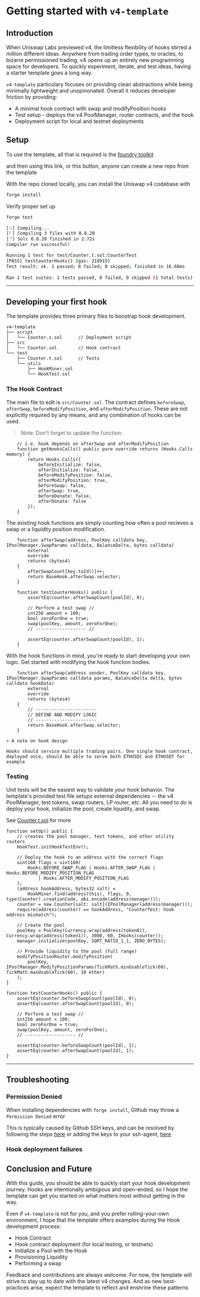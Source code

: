 # Getting started with `v4-template`

## Introduction

When Uniswap Labs previewed v4, the limitless flexibility of hooks stirred a million different ideas. Anywhere from trading order types, to oracles, to bizarre permissioned trading, v4 opens up an entirely new programming space for developers. To quickly experiment, iterate, and test ideas, having a starter template goes a long way. 

`v4-template` particulary focuses on providing clean abstractions while being minimally lightweight and unopinonated. Overall it reduces developer friction by providing:

* A minimal hook contract with swap and modifyPosition hooks
* Test setup - deploys the v4 PoolManager, router contracts, and the hook
* Deployment script for local and testnet deployments

## Setup

To use the template, all that is required is the [foundry toolkit](https://book.getfoundry.sh)

and then using this link, or this button, anyone can create a new repo from the template

With the repo cloned locally, you can install the Uniswap v4 codebase with 

```bash
forge install
```

Verify proper set up

```bash
forge test
```

```bash
[⠢] Compiling...
[⠃] Compiling 3 files with 0.8.20
[⠊] Solc 0.8.20 finished in 2.72s
Compiler run successful!

Running 1 test for test/Counter.t.sol:CounterTest
[PASS] testCounterHooks() (gas: 218915)
Test result: ok. 1 passed; 0 failed; 0 skipped; finished in 16.68ms
 
Ran 1 test suites: 1 tests passed, 0 failed, 0 skipped (1 total tests)
```

---

## Developing your first hook

The template provides three primary files to boostrap hook development.

```
v4-template
├── script
│   └── Counter.s.sol      // Deployment script
├── src
│   └── Counter.sol        // Hook contract
└── test
    ├── Counter.t.sol      // Tests
    └── utils
        ├── HookMiner.sol
        └── HookTest.sol
```



### The Hook Contract

The main file to edit is `src/Counter.sol`. The contract defines `beforeSwap`, `afterSwap`, `beforeModifyPosition`, and `afterModifyPosition`. These are not explicitly required by any means, and any combination of hooks can be used.

> Note: Don't forget to update the function:

```solidity
    // i.e. hook depends on afterSwap and afterModifyPosition
    function getHooksCalls() public pure override returns (Hooks.Calls memory) {
        return Hooks.Calls({
            beforeInitialize: false,
            afterInitialize: false,
            beforeModifyPosition: false,
            afterModifyPosition: true,
            beforeSwap: false,
            afterSwap: true,
            beforeDonate: false,
            afterDonate: false
        });
    }
```

The existing hook functions are simply counting how often a pool recieves a swap or a liquidity position modification.

```solidity
    function afterSwap(address, PoolKey calldata key, IPoolManager.SwapParams calldata, BalanceDelta, bytes calldata)
        external
        override
        returns (bytes4)
    {
        afterSwapCount[key.toId()]++;
        return BaseHook.afterSwap.selector;
    }
```

```solidity
    function testCounterHooks() public {
        assertEq(counter.afterSwapCount(poolId), 0);

        // Perform a test swap //
        int256 amount = 100;
        bool zeroForOne = true;
        swap(poolKey, amount, zeroForOne);
        // ------------------- //

        assertEq(counter.afterSwapCount(poolId), 1);
    }
```

With the hook functions in mind, you're ready to start developing your own logic. Get started with modifying the hook function bodies.

```solidity
    function afterSwap(address sender, PoolKey calldata key, IPoolManager.SwapParams calldata params, BalanceDelta delta, bytes calldata hookData)
        external
        override
        returns (bytes4)
    {
        // -----------------------
        // DEFINE AND MODIFY LOGIC
        // -----------------------
        return BaseHook.afterSwap.selector;
    }

> A note on hook design

Hooks should service multiple trading pairs. One single hook contract, deployed once, should be able to serve both ETHUSDC and ETHUSDT for example

```

### Testing

Unit tests will be the easiest way to validate your hook behavior. The template's provided test file setups external dependencies -- the v4 PoolManager, test tokens, swap routers, LP router, etc. All you need to do is deploy your hook, initialize the pool, create liquidity, and swap.

See [Counter.t.sol](https://github.com/saucepoint/v4-template/blob/main/test/Counter.t.sol) for more
```solidity
function setUp() public {
    // creates the pool manager, test tokens, and other utility routers
    HookTest.initHookTestEnv();

    // Deploy the hook to an address with the correct flags
    uint160 flags = uint160(
        Hooks.BEFORE_SWAP_FLAG | Hooks.AFTER_SWAP_FLAG | Hooks.BEFORE_MODIFY_POSITION_FLAG
            | Hooks.AFTER_MODIFY_POSITION_FLAG
    );
    (address hookAddress, bytes32 salt) =
        HookMiner.find(address(this), flags, 0, type(Counter).creationCode, abi.encode(address(manager)));
    counter = new Counter{salt: salt}(IPoolManager(address(manager)));
    require(address(counter) == hookAddress, "CounterTest: hook address mismatch");

    // Create the pool
    poolKey = PoolKey(Currency.wrap(address(token0)), Currency.wrap(address(token1)), 3000, 60, IHooks(counter));
    manager.initialize(poolKey, SQRT_RATIO_1_1, ZERO_BYTES);

    // Provide liquidity to the pool (full range)
    modifyPositionRouter.modifyPosition(
        poolKey, IPoolManager.ModifyPositionParams(TickMath.minUsableTick(60), TickMath.maxUsableTick(60), 10 ether)
    );
}

function testCounterHooks() public {
    assertEq(counter.beforeSwapCount(poolId), 0);
    assertEq(counter.afterSwapCount(poolId), 0);

    // Perform a test swap //
    int256 amount = 100;
    bool zeroForOne = true;
    swap(poolKey, amount, zeroForOne);
    // ------------------- //

    assertEq(counter.beforeSwapCount(poolId), 1);
    assertEq(counter.afterSwapCount(poolId), 1);
}
```

---

## Troubleshooting


### Permission Denied

When installing dependencies with `forge install`, Github may throw a `Permission Denied` error

This is typically caused by Github SSH keys, and can be resolved by following the steps [here](https://docs.github.com/en/github/authenticating-to-github/connecting-to-github-with-ssh) or adding the keys to your ssh-agent, [here](https://docs.github.com/en/authentication/connecting-to-github-with-ssh/generating-a-new-ssh-key-and-adding-it-to-the-ssh-agent#adding-your-ssh-key-to-the-ssh-agent)

### Hook deployment failures



## Conclusion and Future

With this guide, you should be able to quickly start your hook development journey. Hooks are intentionally ambigious and open-ended, so I hope the template can get you started on what matters most without getting in the way.

Even if `v4-template` is not for you, and you prefer rolling-your-own environment, I hope that the template offers examples during the Hook development process:

* Hook Contract
* Hook contract deployment (for local testing, or testnets)
* Initialize a Pool with the Hook
* Provisioning Liquidity
* Performing a swap

Feedback and contributions are always welcome. For now, the template will strive to stay up to date with the latest v4 changes. And as new best-practices arise, expect the template to reflect and enshrine these patterns